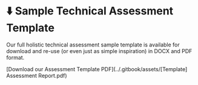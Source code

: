 # ⬇️ Sample Technical Assessment Template

Our full holistic technical assessment sample template is available for download and re-use (or even just as simple inspiration) in DOCX and PDF format.&#x20;

[Download our Assessment Template PDF](../.gitbook/assets/[Template] Assessment Report.pdf)

